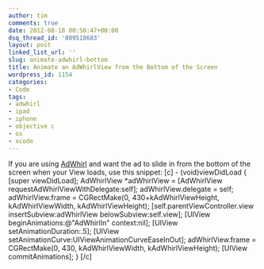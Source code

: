 ```yaml
---
author: tim
comments: true
date: 2012-08-18 00:50:47+00:00
dsq_thread_id: '809518683'
layout: post
linked_list_url: ''
slug: animate-adwhirl-bottom
title: Animate an AdWhirlView from the Bottom of the Screen
wordpress_id: 1154
categories:
- Code
tags:
- adwhirl
- ipad
- iphone
- objective c
- os
- xcode
---
```


If you are using [AdWhirl](https://www.adwhirl.com/) and want the ad to slide
in from the bottom of the screen when your View loads, use this snippet: [c]
\- (void)viewDidLoad { [super viewDidLoad]; AdWhirlView *adWhirlView =
[AdWhirlView requestAdWhirlViewWithDelegate:self]; adWhirlView.delegate =
self; adWhirlView.frame = CGRectMake(0, 430+kAdWhirlViewHeight,
kAdWhirlViewWidth, kAdWhirlViewHeight); [self.parentViewController.view
insertSubview:adWhirlView belowSubview:self.view]; [UIView
beginAnimations:@"AdWhirlIn" context:nil]; [UIView setAnimationDuration:.5];
[UIView setAnimationCurve:UIViewAnimationCurveEaseInOut]; adWhirlView.frame =
CGRectMake(0, 430, kAdWhirlViewWidth, kAdWhirlViewHeight); [UIView
commitAnimations]; } [/c]

